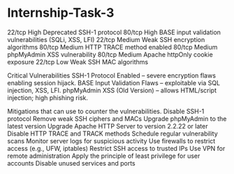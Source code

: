 # Internship-Task-3
22/tcp	High	Deprecated SSH-1 protocol
80/tcp	High	BASE input validation vulnerabilities (SQLi, XSS, LFI)
22/tcp	Medium	Weak SSH encryption algorithms
80/tcp	Medium	HTTP TRACE method enabled
80/tcp	Medium	phpMyAdmin XSS vulnerability
80/tcp	Medium	Apache httpOnly cookie exposure
22/tcp	Low	Weak SSH MAC algorithms

Critical Vulnerabilities
SSH-1 Protocol Enabled – severe encryption flaws enabling session hijack.
BASE Input Validation Flaws – exploitable via SQL injection, XSS, LFI.
phpMyAdmin XSS (Old Version) – allows HTML/script injection; high phishing risk.

Mitigations that can use to counter the vulnerabilities.
    Disable SSH-1 protocol
    Remove weak SSH ciphers and MACs
    Upgrade phpMyAdmin to the latest version
    Upgrade Apache HTTP Server to version 2.2.22 or later
    Disable HTTP TRACE and TRACK methods
    Schedule regular vulnerability scans
    Monitor server logs for suspicious activity
    Use firewalls to restrict access (e.g., UFW, iptables)
    Restrict SSH access to trusted IPs
    Use VPN for remote administration
    Apply the principle of least privilege for user accounts
    Disable unused services and ports
